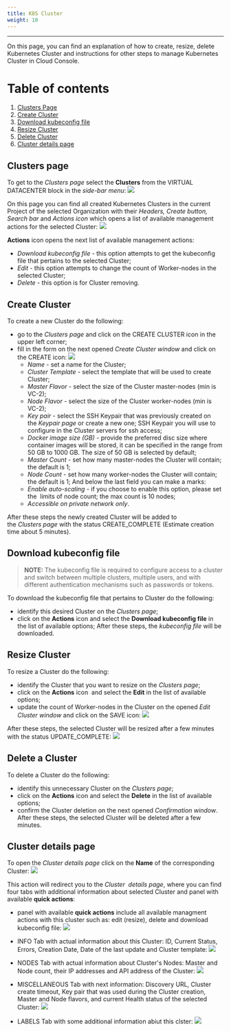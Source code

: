 ```yaml
---
title: K8S Cluster
weight: 10
---
```

___
On this page, you can find an explanation of how to create, resize, delete Kubernetes Cluster and instructions for other steps to manage Kubernetes Cluster in Cloud Console.

# Table of contents
1. [Clusters Page](#clusters-page)
1. [Create Cluster](#create-cluster)
1. [Download kubeconfig file](#download-kubeconfig-file)
1. [Resize Cluster](#resize-cluster)
1. [Delete Cluster](#delete-cluster)
1. [Cluster details page](#cluster-details-page)

## Clusters page
To get to the *Clusters page* select the **Clusters** from the VIRTUAL DATACENTER block in the *side-bar menu*:
![](../../../assets/images/clusters/1.png?classes=border,shadow)  

On this page you can find all created Kubernetes Clusters in the current Project of the selected Organization with their *Headers, Create button, Search bar* and *Actions icon* which opens a list of available management actions for the selected Cluster:
![](../../../assets/images/clusters/2.png?classes=border,shadow)   

**Actions** icon opens the next list of available management actions:
- *Download kubeconfig file -* this option attempts to get the kubeconfig file that pertains to the selected Cluster;
- *Edit* - this option attempts to change the count of Worker-nodes in the selected Cluster;
- *Delete* - this option is for Cluster removing.

## Create Cluster
To create a new Cluster do the following:
- go to the *Clusters page* and click on the CREATE CLUSTER icon in the upper left corner;
- fill in the form on the next opened *Create Cluster window* and click on the CREATE icon:
![](../../../assets/images/clusters/3.png?classes=border,shadow) 
  - *Name* - set a name for the Cluster;
  - *Cluster Template* - select the template that will be used to create Cluster;
  - *Master Flavor* - select the size of the Cluster master-nodes (min is VC-2);
  - *Node Flavor* - select the size of the Cluster worker-nodes (min is VC-2);
  - *Key pair* - select the SSH Keypair that was previously created on the *Keypair page* or create a new one; SSH Keypair you will use to configure in the Cluster servers for ssh access;
  - *Docker image size (GB)* - provide the preferred disc size where container images will be stored, it can be specified in the range from 50 GB to 1000 GB. The size of 50 GB is selected by default;
  - *Master Count* - set how many master-nodes the Cluster will contain; the default is 1;
  - *Node Count* - set how many worker-nodes the Cluster will contain; the default is 1;
  And below the last field you can make a marks: 
  - *Enable auto-scaling* - if you choose to enable this option, please set the  limits of node count; the max count is 10 nodes; 
  - *Accessible on private network only*.

After these steps the newly created Cluster will be added to the *Clusters page* with the status CREATE_COMPLETE (Estimate creation time about 5 minutes).

## Download kubeconfig file
>**NOTE:** The kubeconfig file is required to configure access to a cluster and switch between multiple clusters, multiple users, and with different authentication mechanisms such as passwords or tokens.

To download the kubeconfig file that pertains to Cluster do the following:
- identify this desired Cluster on the *Clusters page*;
- click on the **Actions** icon and select the **Download kubeconfig file** in the list of available options;
After these steps, the *kubeconfig file* will be downloaded.

## Resize Cluster
To resize a Cluster do the following:
- identify the Cluster that you want to resize on the *Clusters page*;
- click on the **Actions** icon  and select the **Edit** in the list of available options;
- update the count of Worker-nodes in the Cluster on the opened *Edit Cluster window* and click on the SAVE icon:
![](../../../assets/images/clusters/5.png?classes=border,shadow)

After these steps, the selected Cluster will be resized after a few minutes with the status UPDATE_COMPLETE:
![](../../../assets/images/clusters/6.png?classes=border,shadow)

## Delete a Cluster
To delete a Cluster do the following:
- identify this unnecessary Cluster on the *Clusters page*;
- click on the **Actions** icon and select the **Delete** in the list of available options;
- confirm the Cluster deletion on the next opened *Confirmation window*.
After these steps, the selected Cluster will be deleted after a few minutes.

## Cluster details page
To open the *Cluster details page* click on the **Name** of the corresponding Cluster:
![](../../../assets/images/clusters/7.png?classes=border,shadow)

This action will redirect you to the *Cluster  details page*, where you can find four tabs with additional information about selected Cluster and panel with available **quick actions**:
- panel with available **quick actions** include all available managment actions with this cluster such as: edit (resize), delete and download kubeconfig file:
![](../../../assets/images/clusters/12.png?classes=border,shadow)

- INFO Tab with actual information about this Cluster: ID, Current Status, Errors, Creation Date, Date of the last update and Cluster template:
![](../../../assets/images/clusters/8.png?classes=border,shadow)

- NODES Tab with actual information about Cluster's Nodes: Master and Node count, their IP addresses and API address of the Cluster:
![](../../../assets/images/clusters/9.png?classes=border,shadow)

- MISCELLANEOUS Tab with next information: Discovery URL, Cluster create timeout, Key pair that was used during the Cluster creation, Master and Node flavors, and current Health status of the selected Cluster:
![](../../../assets/images/clusters/10.png?classes=border,shadow)

- LABELS Tab with some additional information abiut this clster:
![](../../../assets/images/clusters/11.png?classes=border,shadow)

